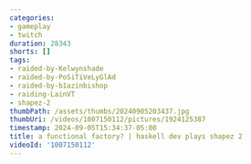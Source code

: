 ```yaml
---
categories:
- gameplay
- twitch
duration: 28343
shorts: []
tags:
- raided-by-Kelwynshade
- raided-by-PoSiTiVeLyGlAd
- raided-by-b1azinbishop
- raiding-LainVT
- shapez-2
thumbPath: /assets/thumbs/20240905203437.jpg
thumbUri: /videos/1007150112/pictures/1924125387
timestamp: 2024-09-05T15:34:37-05:00
title: a functional factory? | haskell dev plays shapez 2
videoId: '1007150112'
---
```

